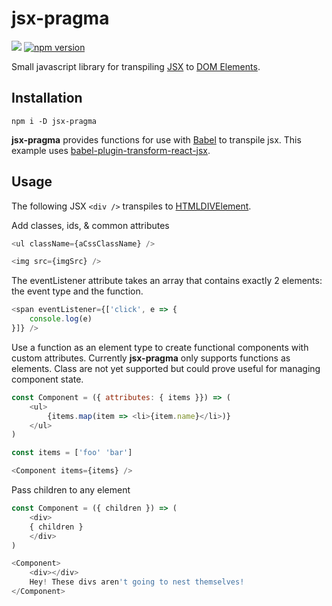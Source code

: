 # __jsx-pragma__

![](https://github.com/ScottORLY/jsx-dom/workflows/jsx-pragma/badge.svg)
[![npm version](https://badge.fury.io/js/jsx-pragma.svg)](https://badge.fury.io/js/jsx-pragma)

Small javascript library for transpiling [JSX](https://reactjs.org/docs/react-api.html#createelement) to [DOM Elements](https://developer.mozilla.org/en-US/docs/Web/API/Element).

## Installation

`npm i -D jsx-pragma`

__jsx-pragma__ provides functions for use with [Babel](https://babeljs.io/) to transpile jsx. This example uses [babel-plugin-transform-react-jsx](https://babeljs.io/docs/en/babel-plugin-transform-react-jsx).

## Usage

The following JSX `<div />` transpiles to [HTMLDIVElement](https://developer.mozilla.org/en-US/docs/Web/API/HTMLDivElement).

Add classes, ids, & common attributes

```javascript
<ul className={aCssClassName} />

<img src={imgSrc} />
```

The eventListener attribute takes an array that contains exactly 2 elements: the event type and the function.

```javascript
<span eventListener={['click', e => {
    console.log(e)
}]} />
```

Use a function as an element type to create functional components with custom attributes. Currently __jsx-pragma__ only supports functions as elements. Class are not yet supported but could prove useful for managing component state.

```javascript
const Component = ({ attributes: { items }}) => (
    <ul>
        {items.map(item => <li>{item.name}</li>)}
    </ul>
)

const items = ['foo' 'bar']

<Component items={items} />
```

Pass children to any element

```javascript
const Component = ({ children }) => (
    <div>
    { children }
    </div>
)

<Component>
    <div></div>
    Hey! These divs aren't going to nest themselves!
</Component>
```